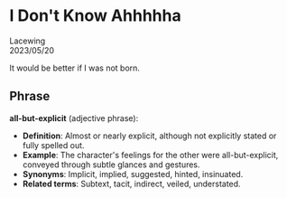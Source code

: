 # I Don't Know Ahhhhha

Lacewing  
2023/05/20

<!--- [Music](link) --->

<!--- > Quote --->

It would be better if I was not born.

## Phrase
**all-but-explicit** (adjective phrase):
- **Definition**: Almost or nearly explicit, although not explicitly stated or fully spelled out.
- **Example**: The character's feelings for the other were all-but-explicit, conveyed through subtle glances and gestures.
- **Synonyms**: Implicit, implied, suggested, hinted, insinuated.
- **Related terms**: Subtext, tacit, indirect, veiled, understated.
